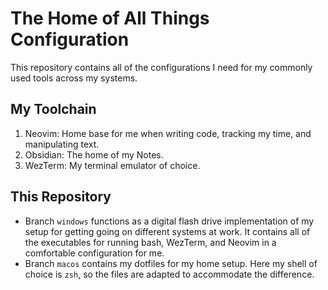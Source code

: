 # The Home of All Things Configuration

This repository contains all of the configurations I need for my commonly used tools across my systems. 

## My Toolchain
1. Neovim: Home base for me when writing code, tracking my time, and manipulating text.
2. Obsidian: The home of my Notes.
3. WezTerm: My terminal emulator of choice.

## This Repository
* Branch `windows` functions as a digital flash drive implementation of my setup for getting going on different systems at work. It contains all of the executables for running bash, WezTerm, and Neovim in a comfortable configuration for me.
* Branch `macos` contains my dotfiles for my home setup. Here my shell of choice is `zsh`, so the files are adapted to accommodate the difference.
